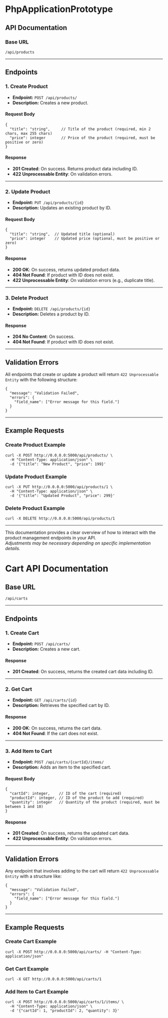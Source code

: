 # PhpApplicationPrototype

## API Documentation

### Base URL

```
/api/products
```

---

## Endpoints

### 1. Create Product

- **Endpoint:** `POST /api/products/`
- **Description:** Creates a new product.

#### Request Body

```
{
  "title": "string",     // Title of the product (required, min 2 chars, max 255 chars)
  "price": integer       // Price of the product (required, must be positive or zero)
}
```

#### Response

- **201 Created**: On success. Returns product data including ID.
- **422 Unprocessable Entity**: On validation errors.

---

### 2. Update Product

- **Endpoint:** `PUT /api/products/{id}`
- **Description:** Updates an existing product by ID.

#### Request Body

```
{
  "title": "string",  // Updated title (optional)
  "price": integer    // Updated price (optional, must be positive or zero)
}
```

#### Response

- **200 OK**: On success, returns updated product data.
- **404 Not Found**: If product with ID does not exist.
- **422 Unprocessable Entity**: On validation errors (e.g., duplicate title).

---

### 3. Delete Product

- **Endpoint:** `DELETE /api/products/{id}`
- **Description:** Deletes a product by ID.

#### Response

- **204 No Content**: On success.
- **404 Not Found**: If product with ID does not exist.

---

## Validation Errors

All endpoints that create or update a product will return `422 Unprocessable Entity` with the following structure:

```
{
  "message": "Validation Failed",
  "errors": {
    "field_name": ["Error message for this field."]
  }
}
```

---

## Example Requests

### Create Product Example

```
curl -X POST http://0.0.0.0:5000/api/products/ \
  -H "Content-Type: application/json" \
  -d '{"title": "New Product", "price": 199}'
```

### Update Product Example

```
curl -X PUT http://0.0.0.0:5000/api/products/1 \
  -H "Content-Type: application/json" \
  -d '{"title": "Updated Product", "price": 299}'
```

### Delete Product Example

```
curl -X DELETE http://0.0.0.0:5000/api/products/1
```

---

This documentation provides a clear overview of how to interact with the product management endpoints in your API.  
*Adjustments may be necessary depending on specific implementation details.*


# Cart API Documentation

## Base URL

```
/api/carts
```

---

## Endpoints

### 1. Create Cart

- **Endpoint:** `POST /api/carts/`
- **Description:** Creates a new cart.

#### Response

- **201 Created**: On success, returns the created cart data including ID.

---

### 2. Get Cart

- **Endpoint:** `GET /api/carts/{id}`
- **Description:** Retrieves the specified cart by ID.

#### Response

- **200 OK**: On success, returns the cart data.
- **404 Not Found**: If the cart does not exist.

---

### 3. Add Item to Cart

- **Endpoint:** `POST /api/carts/{cartId}/items/`
- **Description:** Adds an item to the specified cart.

#### Request Body

```
{
  "cartId": integer,    // ID of the cart (required)
  "productId": integer, // ID of the product to add (required)
  "quantity": integer   // Quantity of the product (required, must be between 1 and 10)
}
```

#### Response

- **201 Created**: On success, returns the updated cart data.
- **422 Unprocessable Entity**: On validation errors.

---

## Validation Errors

Any endpoint that involves adding to the cart will return `422 Unprocessable Entity` with a structure like:

```
{
  "message": "Validation Failed",
  "errors": {
    "field_name": ["Error message for this field."]
  }
}
```

---

## Example Requests

### Create Cart Example

```
curl -X POST http://0.0.0.0:5000/api/carts/ -H "Content-Type: application/json"
```

### Get Cart Example

```
curl -X GET http://0.0.0.0:5000/api/carts/1
```

### Add Item to Cart Example

```
curl -X POST http://0.0.0.0:5000/api/carts/1/items/ \
  -H "Content-Type: application/json" \
  -d '{"cartId": 1, "productId": 2, "quantity": 3}'
```
```

